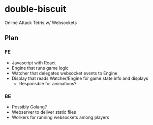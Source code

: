 # double-biscuit
Online Attack Tetris w/ Websockets

## Plan

### FE
- Javascript with React
- Engine that runs game logic
- Watcher that delegates websocket events to Engine
- Display that reads Watcher/Engine for game state info and displays
  - Responsible for animations?

### BE
- Possibly Golang?
- Webserver to deliver static files
- Workers for running websockets among players
